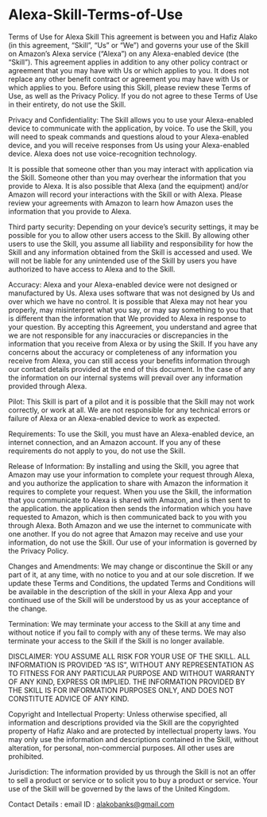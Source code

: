 # Alexa-Skill-Terms-of-Use
Terms of Use for Alexa Skill
This agreement is between you and Hafiz Alako (in this agreement, “Skill”, “Us” or “We”) and governs your use of the Skill on Amazon’s Alexa service (“Alexa”) on any Alexa-enabled device (the “Skill”). This agreement applies in addition to any other policy contract or agreement that you may have with Us or which applies to you. It does not replace any other benefit contract or agreement you may have with Us or which applies to you. Before using this Skill, please review these Terms of Use, as well as the Privacy Policy. If you do not agree to these Terms of Use in their entirety, do not use the Skill.

Privacy and Confidentiality:
The Skill allows you to use your Alexa-enabled device to communicate with the application, by voice. To use the Skill, you will need to speak commands and questions aloud to your Alexa-enabled device, and you will receive responses from Us using your Alexa-enabled device. Alexa does not use voice-recognition technology.

It is possible that someone other than you may interact with application via the Skill. Someone other than you may overhear the information that you provide to Alexa. It is also possible that Alexa (and the equipment) and/or Amazon will record your interactions with the Skill or with Alexa. Please review your agreements with Amazon to learn how Amazon uses the information that you provide to Alexa.

Third party security:
Depending on your device’s security settings, it may be possible for you to allow other users access to the Skill. By allowing other users to use the Skill, you assume all liability and responsibility for how the Skill and any information obtained from the Skill is accessed and used. We will not be liable for any unintended use of the Skill by users you have authorized to have access to Alexa and to the Skill.

Accuracy:
Alexa and your Alexa-enabled device were not designed or manufactured by Us. Alexa uses software that was not designed by Us and over which we have no control. It is possible that Alexa may not hear you properly, may misinterpret what you say, or may say something to you that is different than the information that We provided to Alexa in response to your question. By accepting this Agreement, you understand and agree that we are not responsible for any inaccuracies or discrepancies in the information that you receive from Alexa or by using the Skill. If you have any concerns about the accuracy or completeness of any information you receive from Alexa, you can still access your benefits information through our contact details provided at the end of this document. In the case of any the information on our internal systems will prevail over any information provided through Alexa.

Pilot:
This Skill is part of a pilot and it is possible that the Skill may not work correctly, or work at all. We are not responsible for any technical errors or failure of Alexa or an Alexa-enabled device to work as expected.

Requirements:
To use the Skill, you must have an Alexa-enabled device, an internet connection, and an Amazon account. If you any of these requirements do not apply to you, do not use the Skill.

Release of Information:
By installing and using the Skill, you agree that Amazon may use your information to complete your request through Alexa, and you authorize the application to share with Amazon the information it requires to complete your request. When you use the Skill, the information that you communicate to Alexa is shared with Amazon, and is then sent to the application. the application then sends the information which you have requested to Amazon, which is then communicated back to you with you through Alexa. Both Amazon and we use the internet to communicate with one another. If you do not agree that Amazon may receive and use your information, do not use the Skill. Our use of your information is governed by the Privacy Policy.

Changes and Amendments:
We may change or discontinue the Skill or any part of it, at any time, with no notice to you and at our sole discretion. If we update these Terms and Conditions, the updated Terms and Conditions will be available in the description of the skill in your Alexa App and your continued use of the Skill will be understood by us as your acceptance of the change.

Termination:
We may terminate your access to the Skill at any time and without notice if you fail to comply with any of these terms. We may also terminate your access to the Skill if the Skill is no longer available.

DISCLAIMER:
YOU ASSUME ALL RISK FOR YOUR USE OF THE SKILL. ALL INFORMATION IS PROVIDED “AS IS”, WITHOUT ANY REPRESENTATION AS TO FITNESS FOR ANY PARTICULAR PURPOSE AND WITHOUT WARRANTY OF ANY KIND, EXPRESS OR IMPLIED. THE INFORMATION PROVIDED BY THE SKILL IS FOR INFORMATION PURPOSES ONLY, AND DOES NOT CONSTITUTE ADVICE OF ANY KIND.

Copyright and Intellectual Property:
Unless otherwise specified, all information and descriptions provided via the Skill are the copyrighted property of Hafiz Alako and are protected by intellectual property laws. You may only use the information and descriptions contained in the Skill, without alteration, for personal, non-commercial purposes. All other uses are prohibited.

Jurisdiction:
The information provided by us through the Skill is not an offer to sell a product or service or to solicit you to buy a product or service. Your use of the Skill will be governed by the laws of the United Kingdom.

Contact Details :
email ID : alakobanks@gmail.com

